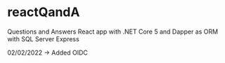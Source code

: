 # reactQandA

Questions and Answers React app with .NET Core 5 and Dapper as ORM with SQL Server Express

02/02/2022 -> Added OIDC 
